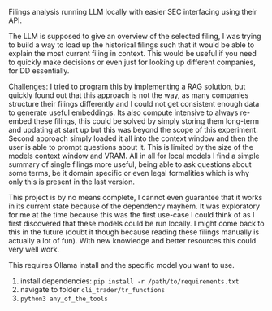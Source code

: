 Filings analysis running LLM locally with easier SEC interfacing using their API. 

The LLM is supposed to give an overview of the selected filing, I was trying to build a way to load up the historical filings
such that it would be able to explain the most current filing in context. 
This would be useful if you need to quickly make decisions or even just for looking up different companies, for DD essentially.

Challenges: I tried to program this by implementing a RAG solution, but quickly found out that this approach is not the way,
as many companies structure their filings differently and I could not get consistent enough data to generate useful embeddings. Its also compute 
intensive to always re-embed these filings, this could be solved by simply storing them long-term and updating at start up but this 
was beyond the scope of this experiment.
Second approach simply loaded it all into the context window and then the user is able to prompt questions about it. This is limited
by the size of the models context window and VRAM.
All in all for local models I find a simple summary of single filings more useful, being able to ask questions about some terms, be it 
domain specific or even legal formalities which is why only this is present in the last version.

This project is by no means complete, I cannot even guarantee that it works in its current state because of the dependency mayhem. 
It was exploratory for me at the time because this was the first use-case I could think of as I first discovered that these models could be run locally.
I might come back to this in the future (doubt it though because reading these filings manually is actually a lot of fun). 
With new knowledge and better resources this could very well work.

This requires Ollama install and the specific model you want to use.
1. install dependencies: `pip install -r /path/to/requirements.txt`
2. navigate to folder `cli_trader/tr_functions`
3. `python3 any_of_the_tools`
